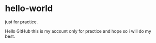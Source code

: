 # hello-world
just for practice.

Hello GitHub this is my account only for practice and hope so i will do my best.
